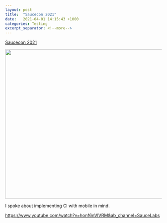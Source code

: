 ```yaml
---
layout: post
title:  "Saucecon 2021"
date:   2021-04-01 14:15:43 +1000
categories: Testing
excerpt_separator: <!--more-->
---
```


[Saucecon 2021](https://saucecon.com/)

<img src="https://saucecon.com/wp-content/uploads/2020/12/SC21_bots@2x.png" width="600" height="480">

I spoke about implementing CI with mobile in mind.

https://www.youtube.com/watch?v=honf6nVlVRM&ab_channel=SauceLabs

<!--more-->